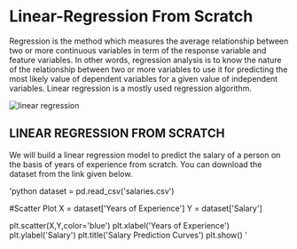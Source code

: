 # Linear-Regression From Scratch

Regression is the method which measures the average relationship between two or more continuous variables in term of the response variable and feature variables. In other words, regression analysis is to know the nature of the relationship between two or more variables to use it for predicting the most likely value of dependent variables for a given value of independent variables. Linear regression is a mostly used regression algorithm.

![linear regression](https://onlinestatbook.com/2/regression/graphics/reg_error.gif)

<h2>LINEAR REGRESSION FROM SCRATCH </h2>

We will build a linear regression model to predict the salary of a person on the basis of years of experience from scratch. You can download the dataset from the link given below. 

'python
dataset = pd.read_csv('salaries.csv')

#Scatter Plot
X = dataset['Years of Experience']
Y = dataset['Salary']

plt.scatter(X,Y,color='blue')
plt.xlabel('Years of Experience')
plt.ylabel('Salary')
plt.title('Salary Prediction Curves')
plt.show()
'
